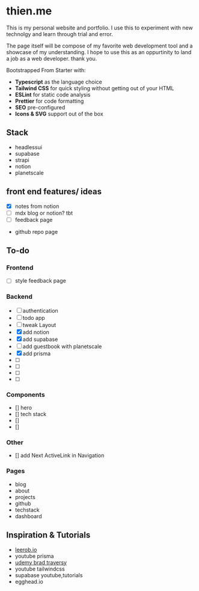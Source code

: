 # thien.me
This is my personal website and portfolio. I use this to experiment with new technolgy and learn through trial and error. 

The page itself will be compose of my favorite web development tool and a showcase of my understanding. I hope to use this as an oppurtinity to land a job as a web developer. thank you. 

Bootstrapped From Starter with:
- __Typescript__ as the language choice
- __Tailwind CSS__ for quick styling without getting out of your HTML
- __ESLint__ for static code analysis
- __Prettier__ for code formatting
- __SEO__ pre-configured
- __Icons & SVG__ support out of the box


## Stack
- headlessui
- supabase
- strapi
- notion
- planetscale

## front end features/ ideas
- [x] notes from notion
- [ ] mdx blog or notion? tbt
- [ ] feedback page
- github repo page

## To-do

### Frontend
- [ ] style feedback page

### Backend
- [ ] authentication
- [ ] todo app
- [ ] tweak Layout
- [x] add notion
- [x] add supabase
- [ ] add guestbook with planetscale
- [x] add prisma
- [ ] 
- [ ] 
- [ ] 
- [ ] 

### Components
- [] hero
- [] tech stack
- []
- []

### Other
- [] add Next ActiveLink in Navigation

### Pages
- blog
- about
- projects
- github
- techstack
- dashboard

## Inspiration & Tutorials
- [leerob.io](https://leerob.io)
- youtube prisma
- [udemy brad traversy](https://www.udemy.com/share/104pIy3@cLMHuS_W89851Mk22SfqbfgFB3BlHlvH_5F1RZoxbrbpIbnzTU34yDonfY68nnvA/)
- youtube tailwindcss
- supabase youtube,tutorials
- egghead.io
